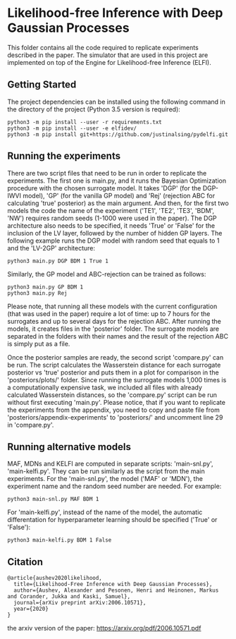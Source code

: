 # Likelihood-free Inference with Deep Gaussian Processes

This folder contains all the code required to replicate experiments described in the paper. The simulator that are used in this project are
implemented on top of the Engine for Likelihood-free Inference (ELFI).

## Getting Started

The project dependencies can be installed using the following command in the directory of the project (Python 3.5 version is required):

```
python3 -m pip install --user -r requirements.txt
python3 -m pip install --user -e elfidev/
python3 -m pip install git+https://github.com/justinalsing/pydelfi.git
```

## Running the experiments

There are two script files that need to be run in order to replicate the experiments. The first one is main.py, and it runs the Bayesian Optimization procedure with the chosen surrogate model. It takes 'DGP' (for the DGP-IWVI model), 'GP' (for the vanilla GP model) and
'Rej' (rejection ABC for calculating 'true' posterior) as the main argument. And then, for the first two models the code the name of the experiment ('TE1', 'TE2', 'TE3', 'BDM', 'NW') requires random seeds (1-1000 were used in the paper). The DGP architecture also needs to be specified, it needs 'True' or 'False' for the inclusion of the LV layer, followed by the number of hidden GP layers. The following example runs the DGP model with random seed that equals to 1 and the 'LV-2GP' architecture:

```
python3 main.py DGP BDM 1 True 1
```

Similarly, the GP model and ABC-rejection can be trained as follows:

```
python3 main.py GP BDM 1
python3 main.py Rej
```

Please note, that running all these models with the current configuration (that was used in the paper) require a lot of time: up to 7 hours for the surrogates and up to several days for the rejection ABC. After running the models, it creates files in the 'posterior' folder. The surrogate models are separated in the folders with their names and the result of the rejection ABC is simply put as a file.

Once the posterior samples are ready, the second script 'compare.py' can be run. The script calculates the Wasserstein distance for each surrogate posterior vs 'true' posterior and puts them in a plot for comparison in the 'posteriors/plots/' folder. Since running the surrogate models 1,000 times is a computationally expensive task, we included all files with already calculated Wasserstein distances, so the 'compare.py' script can be run without first executing 'main.py'. Please notice, that if you want to replicate the experiments from the appendix, you need to copy and paste file from 'posteriors/appendix-experiments' to 'posteriors/' and uncomment line 29 in 'compare.py'.

## Running alternative models

MAF, MDNs and KELFI are computed in separate scripts: 'main-snl.py', 'main-kelfi.py'. They can be run similarly as the script from the main experiments. For the 'main-snl.py', the model ('MAF' or 'MDN'), the experiment name and the random seed number are needed. For example:

```
python3 main-snl.py MAF BDM 1
```

For 'main-kelfi.py', instead of the name of the model, the automatic differentation for hyperparameter learning should be specified ('True' or 'False'):

```
python3 main-kelfi.py BDM 1 False
```

## Citation

```
@article{aushev2020likelihood,
  title={Likelihood-Free Inference with Deep Gaussian Processes},
  author={Aushev, Alexander and Pesonen, Henri and Heinonen, Markus and Corander, Jukka and Kaski, Samuel},
  journal={arXiv preprint arXiv:2006.10571},
  year={2020}
}
```

the arxiv version of the paper: https://arxiv.org/pdf/2006.10571.pdf 
